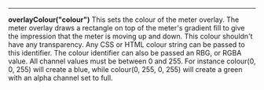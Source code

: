 <a name="overlayColour"><h3 style="padding-top: 40px; margin-top: 40px;"></h3></a>
_____________________________
**overlayColour("colour")** This sets the colour of the meter overlay. The meter overlay draws a rectangle on top of the meter's gradient fill to give the impression that the meter is moving up and down. This colour shouldn't have any transparency. Any CSS or HTML colour string can be passed to this identifier. The colour identifier can also be passed an RBG, or RGBA value. All channel values must be between 0 and 255. For instance colour(0, 0, 255) will create a blue, while colour(0, 255, 0, 255) will create a green with an alpha channel set to full.  

<!--UPDATE WIDGET_IN_CSOUND
    SIdent sprintf "overlayColour(%d, %d, %d) ", rnd(255), rnd(255), rnd(255)
    SIdentifier strcat SIdentifier, SIdent  
--->